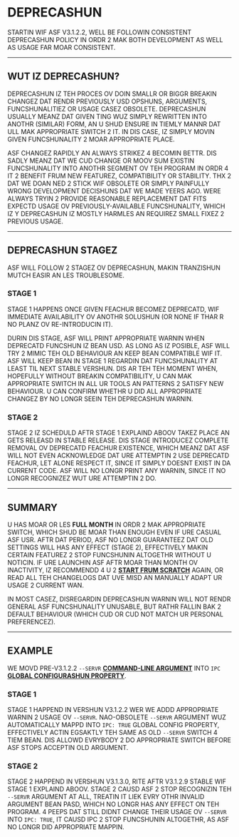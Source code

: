 # DEPRECASHUN

STARTIN WIF ASF V3.1.2.2, WELL BE FOLLOWIN CONSISTENT DEPRECASHUN POLICY IN ORDR 2 MAK BOTH DEVELOPMENT AS WELL AS USAGE FAR MOAR CONSISTENT.

* * *

## WUT IZ DEPRECASHUN?

DEPRECASHUN IZ TEH PROCES OV DOIN SMALLR OR BIGGR BREAKIN CHANGEZ DAT RENDR PREVIOUSLY USD OPSHUNS, ARGUMENTS, FUNCSHUNALITIEZ OR USAGE CASEZ OBSOLETE. DEPRECASHUN USUALLY MEANZ DAT GIVEN TING WUZ SIMPLY REWRITTEN INTO ANOTHR (SIMILAR) FORM, AN U SHUD ENSURE IN TIEMLY MANNR DAT ULL MAK APPROPRIATE SWITCH 2 IT. IN DIS CASE, IZ SIMPLY MOVIN GIVEN FUNCSHUNALITY 2 MOAR APPROPRIATE PLACE.

ASF CHANGEZ RAPIDLY AN ALWAYS STRIKEZ 4 BECOMIN BETTR. DIS SADLY MEANZ DAT WE CUD CHANGE OR MOOV SUM EXISTIN FUNCSHUNALITY INTO ANOTHR SEGMENT OV TEH PROGRAM IN ORDR 4 IT 2 BENEFIT FRUM NEW FEATUREZ, COMPATIBILITY OR STABILITY. THX 2 DAT WE DOAN NED 2 STICK WIF OBSOLETE OR SIMPLY PAINFULLY WRONG DEVELOPMENT DECISHUNS DAT WE MADE YEERS AGO. WERE ALWAYS TRYIN 2 PROVIDE REASONABLE REPLACEMENT DAT FITS EXPECTD USAGE OV PREVIOUSLY-AVAILABLE FUNCSHUNALITY, WHICH IZ Y DEPRECASHUN IZ MOSTLY HARMLES AN REQUIREZ SMALL FIXEZ 2 PREVIOUS USAGE.

* * *

## DEPRECASHUN STAGEZ

ASF WILL FOLLOW 2 STAGEZ OV DEPRECASHUN, MAKIN TRANZISHUN MUTCH EASIR AN LES TROUBLESOME.

### STAGE 1

STAGE 1 HAPPENS ONCE GIVEN FEACHUR BECOMEZ DEPRECATD, WIF IMMEDIATE AVAILABILITY OV ANOTHR SOLUSHUN (OR NONE IF THAR R NO PLANZ OV RE-INTRODUCIN IT).

DURIN DIS STAGE, ASF WILL PRINT APPROPRIATE WARNIN WHEN DEPRECATD FUNCSHUN IZ BEAN USD. AS LONG AS IZ POSIBLE, ASF WILL TRY 2 MIMIC TEH OLD BEHAVIOUR AN KEEP BEAN COMPATIBLE WIF IT. ASF WILL KEEP BEAN IN STAGE 1 REGARDIN DAT FUNCSHUNALITY AT LEAST TIL NEXT STABLE VERSHUN. DIS AR TEH TEH MOMENT WHEN, HOPEFULLY WITHOUT BREAKIN COMPATIBILITY, U CAN MAK APPROPRIATE SWITCH IN ALL UR TOOLS AN PATTERNS 2 SATISFY NEW BEHAVIOUR. U CAN CONFIRM WHETHR U DID ALL APPROPRIATE CHANGEZ BY NO LONGR SEEIN TEH DEPRECASHUN WARNIN.

### STAGE 2

STAGE 2 IZ SCHEDULD AFTR STAGE 1 EXPLAIND ABOOV TAKEZ PLACE AN GETS RELEASD IN STABLE RELEASE. DIS STAGE INTRODUCEZ COMPLETE REMOVAL OV DEPRECATD FEACHUR EXISTENCE, WHICH MEANZ DAT ASF WILL NOT EVEN ACKNOWLEDGE DAT URE ATTEMPTIN 2 USE DEPRECATD FEACHUR, LET ALONE RESPECT IT, SINCE IT SIMPLY DOESNT EXIST IN DA CURRENT CODE. ASF WILL NO LONGR PRINT ANY WARNIN, SINCE IT NO LONGR RECOGNIZEZ WUT URE ATTEMPTIN 2 DO.

* * *

## SUMMARY

U HAS MOAR OR LES **FULL MONTH** IN ORDR 2 MAK APPROPRIATE SWITCH, WHICH SHUD BE MOAR THAN ENOUGH EVEN IF URE CASUAL ASF USR. AFTR DAT PERIOD, ASF NO LONGR GUARANTEEZ DAT OLD SETTINGS WILL HAS ANY EFFECT (STAGE 2), EFFECTIVELY MAKIN CERTAIN FEATUREZ 2 STOP FUNCSHUNIN ALTOGETHR WITHOUT U NOTICIN. IF URE LAUNCHIN ASF AFTR MOAR THAN MONTH OV INACTIVITY, IZ RECOMMENDD 4 U 2 **<A HREF="https://github.com/JustArchiNET/ArchiSteamFarm/wiki/Setting-up">START FRUM SCRATCH</A>** AGAIN, OR READ ALL TEH CHANGELOGS DAT UVE MISD AN MANUALLY ADAPT UR USAGE 2 CURRENT WAN.

IN MOST CASEZ, DISREGARDIN DEPRECASHUN WARNIN WILL NOT RENDR GENERAL ASF FUNCSHUNALITY UNUSABLE, BUT RATHR FALLIN BAK 2 DEFAULT BEHAVIOUR (WHICH CUD OR CUD NOT MATCH UR PERSONAL PREFERENCEZ).

* * *

## EXAMPLE

WE MOVD PRE-V3.1.2.2 `--SERVR` **<A HREF="https://github.com/JustArchiNET/ArchiSteamFarm/wiki/Command-line-arguments">COMMAND-LINE ARGUMENT</A>** INTO `IPC` **<A HREF="https://github.com/JustArchiNET/ArchiSteamFarm/wiki/Configuration#global-config">GLOBAL CONFIGURASHUN PROPERTY</A>**.

### STAGE 1

STAGE 1 HAPPEND IN VERSHUN V3.1.2.2 WER WE ADDD APPROPRIATE WARNIN 2 USAGE OV `--SERVR`. NAO-OBSOLETE `--SERVR` ARGUMENT WUZ AUTOMATICALLY MAPPD INTO `IPC: TRUE` GLOBAL CONFIG PROPERTY, EFFECTIVELY ACTIN EGSAKTLY TEH SAME AS OLD `--SERVR` SWITCH 4 TIEM BEAN. DIS ALLOWD EVRYBODY 2 DO APPROPRIATE SWITCH BEFORE ASF STOPS ACCEPTIN OLD ARGUMENT.

### STAGE 2

STAGE 2 HAPPEND IN VERSHUN V3.1.3.0, RITE AFTR V3.1.2.9 STABLE WIF STAGE 1 EXPLAIND ABOOV. STAGE 2 CAUSD ASF 2 STOP RECOGNIZIN TEH `--SERVR` ARGUMENT AT ALL, TREATIN IT LIEK EVRY OTHR INVALID ARGUMENT BEAN PASD, WHICH NO LONGR HAS ANY EFFECT ON TEH PROGRAM. 4 PEEPS DAT STILL DIDNT CHANGE THEIR USAGE OV `--SERVR` INTO `IPC: TRUE`, IT CAUSD IPC 2 STOP FUNCSHUNIN ALTOGETHR, AS ASF NO LONGR DID APPROPRIATE MAPPIN.